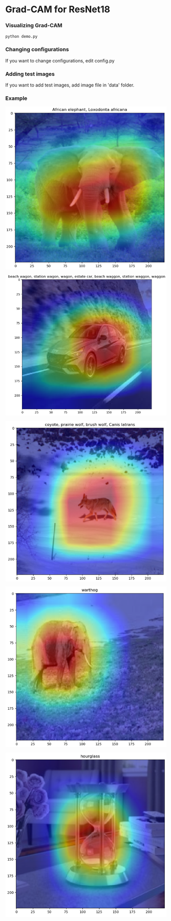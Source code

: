 # Grad-CAM for ResNet18

### Visualizing Grad-CAM

```
python demo.py
```



### Changing configurations

If you want to change configurations, edit config.py



### Adding test images

If you want to add test images, add image file in 'data' folder.



### Example

![result1](https://github.com/note823/gradcam_resnet18/blob/master/readme_img/result1.PNG)

![result2](https://github.com/note823/gradcam_resnet18/blob/master/readme_img/result2.PNG)

![result3](https://github.com/note823/gradcam_resnet18/blob/master/readme_img/result3.PNG)

![result4](https://github.com/note823/gradcam_resnet18/blob/master/readme_img/result4.PNG)

![result5](https://github.com/note823/gradcam_resnet18/blob/master/readme_img/result5.PNG)

